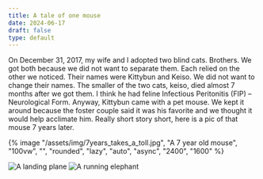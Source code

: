 ```yaml
---
title: A tale of one mouse
date: 2024-06-17
draft: false
type: default
---
```

On December 31, 2017, my wife and I adopted two blind cats. Brothers. We got both because we did not want to separate them. Each relied on the other we noticed. Their names were Kittybun and Keiso. We did not want to change their names. The smaller of the two cats, keiso, died almost 7 months after we got them. I think he had feline Infectious Peritonitis (FIP) – Neurological Form. Anyway, Kittybun came with a pet mouse. We kept it around because the foster couple said it was his favorite and we thought it would help acclimate him. Really short story short, here is a pic of that mouse 7 years later.

{% image "/assets/img/7years_takes_a_toll.jpg", "A 7 year old mouse", "100vw", "", "rounded", "lazy", "auto", "async", "2400", "1600" %}

<img src="https://res.cloudinary.com/paulapplegate-com/image/upload/w_1000/DaPlane-2_ijuyi1.jpg" srcset="https://res.cloudinary.com/paulapplegate-com/image/upload/w_50/DaPlane-2_ijuyi1.jpg 50w, https://res.cloudinary.com/paulapplegate-com/image/upload/w_390/DaPlane-2_ijuyi1.jpg 390w, https://res.cloudinary.com/paulapplegate-com/image/upload/w_600/DaPlane-2_ijuyi1.jpg 600w, https://res.cloudinary.com/paulapplegate-com/image/upload/w_724/DaPlane-2_ijuyi1.jpg 724w, https://res.cloudinary.com/paulapplegate-com/image/upload/w_938/DaPlane-2_ijuyi1.jpg 938w, https://res.cloudinary.com/paulapplegate-com/image/upload/w_998/DaPlane-2_ijuyi1.jpg 998w, https://res.cloudinary.com/paulapplegate-com/image/upload/w_1000/DaPlane-2_ijuyi1.jpg 1000w" sizes="(max-width: 1000px) 100vw, 1000px" alt="A landing plane">

<picture>
  <source type="image/avif" srcset="https://res.cloudinary.com/paulapplegate-com/image/upload/f_avif,q_auto/w_50/elephant-charge.jpg_y3q6ln.jpg 50w, https://res.cloudinary.com/paulapplegate-com/image/upload/f_avif,q_auto/w_343/elephant-charge.jpg_y3q6ln.jpg 343w, https://res.cloudinary.com/paulapplegate-com/image/upload/f_avif,q_auto/w_526/elephant-charge.jpg_y3q6ln.jpg 526w, https://res.cloudinary.com/paulapplegate-com/image/upload/f_avif,q_auto/w_633/elephant-charge.jpg_y3q6ln.jpg 633w, https://res.cloudinary.com/paulapplegate-com/image/upload/f_avif,q_auto/w_754/elephant-charge.jpg_y3q6ln.jpg 754w, https://res.cloudinary.com/paulapplegate-com/image/upload/f_avif,q_auto/w_860/elephant-charge.jpg_y3q6ln.jpg 860w, https://res.cloudinary.com/paulapplegate-com/image/upload/f_avif,q_auto/w_955/elephant-charge.jpg_y3q6ln.jpg 955w, https://res.cloudinary.com/paulapplegate-com/image/upload/f_avif,q_auto/w_970/elephant-charge.jpg_y3q6ln.jpg 970w, https://res.cloudinary.com/paulapplegate-com/image/upload/f_avif,q_auto/w_1000/elephant-charge.jpg_y3q6ln.jpg 1000w" sizes="(max-width: 1000px) 100vw, 1000px">
  <img src="https://res.cloudinary.com/paulapplegate-com/image/upload/q_auto/w_1000/elephant-charge.jpg_y3q6ln.jpg" srcset="https://res.cloudinary.com/paulapplegate-com/image/upload/q_auto/w_50/elephant-charge.jpg_y3q6ln.jpg 50w, https://res.cloudinary.com/paulapplegate-com/image/upload/q_auto/w_343/elephant-charge.jpg_y3q6ln.jpg 343w, https://res.cloudinary.com/paulapplegate-com/image/upload/q_auto/w_526/elephant-charge.jpg_y3q6ln.jpg 526w, https://res.cloudinary.com/paulapplegate-com/image/upload/q_auto/w_633/elephant-charge.jpg_y3q6ln.jpg 633w, https://res.cloudinary.com/paulapplegate-com/image/upload/q_auto/w_754/elephant-charge.jpg_y3q6ln.jpg 754w, https://res.cloudinary.com/paulapplegate-com/image/upload/q_auto/w_860/elephant-charge.jpg_y3q6ln.jpg 860w, https://res.cloudinary.com/paulapplegate-com/image/upload/q_auto/w_955/elephant-charge.jpg_y3q6ln.jpg 955w, https://res.cloudinary.com/paulapplegate-com/image/upload/q_auto/w_970/elephant-charge.jpg_y3q6ln.jpg 970w, https://res.cloudinary.com/paulapplegate-com/image/upload/q_auto/w_1000/elephant-charge.jpg_y3q6ln.jpg 1000w" sizes="(max-width: 1000px) 100vw, 1000px" alt="A running elephant">
</picture>

